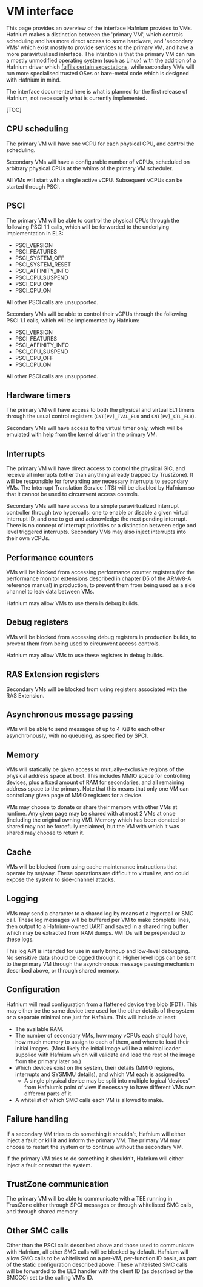 # VM interface

This page provides an overview of the interface Hafnium provides to VMs. Hafnium
makes a distinction between the 'primary VM', which controls scheduling and has
more direct access to some hardware, and 'secondary VMs' which exist mostly to
provide services to the primary VM, and have a more paravirtualised interface.
The intention is that the primary VM can run a mostly unmodified operating
system (such as Linux) with the addition of a Hafnium driver which
[fulfils certain expectations](SchedulerExpectations.md), while secondary VMs
will run more specialised trusted OSes or bare-metal code which is designed with
Hafnium in mind.

The interface documented here is what is planned for the first release of
Hafnium, not necessarily what is currently implemented.

[TOC]

## CPU scheduling

The primary VM will have one vCPU for each physical CPU, and control the
scheduling.

Secondary VMs will have a configurable number of vCPUs, scheduled on arbitrary
physical CPUs at the whims of the primary VM scheduler.

All VMs will start with a single active vCPU. Subsequent vCPUs can be started
through PSCI.

## PSCI

The primary VM will be able to control the physical CPUs through the following
PSCI 1.1 calls, which will be forwarded to the underlying implementation in EL3:

*   PSCI_VERSION
*   PSCI_FEATURES
*   PSCI_SYSTEM_OFF
*   PSCI_SYSTEM_RESET
*   PSCI_AFFINITY_INFO
*   PSCI_CPU_SUSPEND
*   PSCI_CPU_OFF
*   PSCI_CPU_ON

All other PSCI calls are unsupported.

Secondary VMs will be able to control their vCPUs through the following PSCI 1.1
calls, which will be implemented by Hafnium:

*   PSCI_VERSION
*   PSCI_FEATURES
*   PSCI_AFFINITY_INFO
*   PSCI_CPU_SUSPEND
*   PSCI_CPU_OFF
*   PSCI_CPU_ON

All other PSCI calls are unsupported.

## Hardware timers

The primary VM will have access to both the physical and virtual EL1 timers
through the usual control registers (`CNT[PV]_TVAL_EL0` and `CNT[PV]_CTL_EL0`).

Secondary VMs will have access to the virtual timer only, which will be emulated
with help from the kernel driver in the primary VM.

## Interrupts

The primary VM will have direct access to control the physical GIC, and receive
all interrupts (other than anything already trapped by TrustZone). It will be
responsible for forwarding any necessary interrupts to secondary VMs. The
Interrupt Translation Service (ITS) will be disabled by Hafnium so that it
cannot be used to circumvent access controls.

Secondary VMs will have access to a simple paravirtualized interrupt controller
through two hypercalls: one to enable or disable a given virtual interrupt ID,
and one to get and acknowledge the next pending interrupt. There is no concept
of interrupt priorities or a distinction between edge and level triggered
interrupts. Secondary VMs may also inject interrupts into their own vCPUs.

## Performance counters

VMs will be blocked from accessing performance counter registers (for the
performance monitor extensions described in chapter D5 of the ARMv8-A reference
manual) in production, to prevent them from being used as a side channel to leak
data between VMs.

Hafnium may allow VMs to use them in debug builds.

## Debug registers

VMs will be blocked from accessing debug registers in production builds, to
prevent them from being used to circumvent access controls.

Hafnium may allow VMs to use these registers in debug builds.

## RAS Extension registers

Secondary VMs will be blocked from using registers associated with the RAS
Extension.

## Asynchronous message passing

VMs will be able to send messages of up to 4 KiB to each other asynchronously,
with no queueing, as specified by SPCI.

## Memory

VMs will statically be given access to mutually-exclusive regions of the
physical address space at boot. This includes MMIO space for controlling
devices, plus a fixed amount of RAM for secondaries, and all remaining address
space to the primary. Note that this means that only one VM can control any
given page of MMIO registers for a device.

VMs may choose to donate or share their memory with other VMs at runtime. Any
given page may be shared with at most 2 VMs at once (including the original
owning VM). Memory which has been donated or shared may not be forcefully
reclaimed, but the VM with which it was shared may choose to return it.

## Cache

VMs will be blocked from using cache maintenance instructions that operate by
set/way. These operations are difficult to virtualize, and could expose the
system to side-channel attacks.

## Logging

VMs may send a character to a shared log by means of a hypercall or SMC call.
These log messages will be buffered per VM to make complete lines, then output
to a Hafnium-owned UART and saved in a shared ring buffer which may be extracted
from RAM dumps. VM IDs will be prepended to these logs.

This log API is intended for use in early bringup and low-level debugging. No
sensitive data should be logged through it. Higher level logs can be sent to the
primary VM through the asynchronous message passing mechanism described above,
or through shared memory.

## Configuration

Hafnium will read configuration from a flattened device tree blob (FDT). This
may either be the same device tree used for the other details of the system or a
separate minimal one just for Hafnium. This will include at least:

*   The available RAM.
*   The number of secondary VMs, how many vCPUs each should have, how much
    memory to assign to each of them, and where to load their initial images.
    (Most likely the initial image will be a minimal loader supplied with
    Hafnium which will validate and load the rest of the image from the primary
    later on.)
*   Which devices exist on the system, their details (MMIO regions, interrupts
    and SYSMMU details), and which VM each is assigned to.
    *   A single physical device may be split into multiple logical ‘devices’
        from Hafnium’s point of view if necessary to have different VMs own
        different parts of it.
*   A whitelist of which SMC calls each VM is allowed to make.

## Failure handling

If a secondary VM tries to do something it shouldn't, Hafnium will either inject
a fault or kill it and inform the primary VM. The primary VM may choose to
restart the system or to continue without the secondary VM.

If the primary VM tries to do something it shouldn't, Hafnium will either inject
a fault or restart the system.

## TrustZone communication

The primary VM will be able to communicate with a TEE running in TrustZone
either through SPCI messages or through whitelisted SMC calls, and through
shared memory.

## Other SMC calls

Other than the PSCI calls described above and those used to communicate with
Hafnium, all other SMC calls will be blocked by default. Hafnium will allow SMC
calls to be whitelisted on a per-VM, per-function ID basis, as part of the
static configuration described above. These whitelisted SMC calls will be
forwarded to the EL3 handler with the client ID (as described by the SMCCC) set
to the calling VM's ID.
